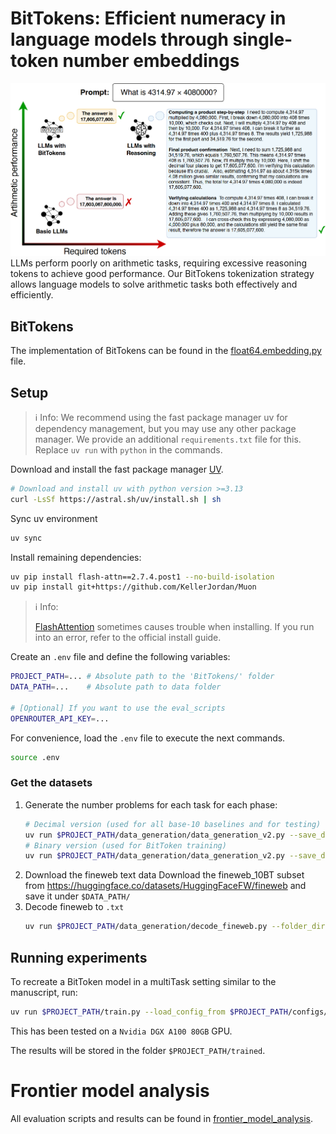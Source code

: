# BitTokens: Efficient numeracy in language models through single-token number embeddings

![Figure 1](/images/fig1.png)
LLMs perform poorly on arithmetic tasks, requiring excessive reasoning tokens to achieve good performance. Our BitTokens tokenization strategy allows language models to solve arithmetic tasks both effectively and efficiently.

## BitTokens
The implementation of BitTokens can be found in the [float64.embedding.py](networks/number_embedding_modules/float64_embedding.py) file.


## Setup
> ℹ️ Info:
> We recommend using the fast package manager uv for dependency management, but you may use any other package manager. We provide an additional `requirements.txt` file for this. Replace `uv run` with `python` in the commands.

Download and install the fast package manager [UV](https://docs.astral.sh/uv/#highlights). 
```sh
# Download and install uv with python version >=3.13
curl -LsSf https://astral.sh/uv/install.sh | sh
```
Sync uv environment
```sh
uv sync
```
Install remaining dependencies:
```sh
uv pip install flash-attn==2.7.4.post1 --no-build-isolation
uv pip install git+https://github.com/KellerJordan/Muon
```
> ℹ️ Info:
> 
> [FlashAttention](https://github.com/Dao-AILab/flash-attention?tab=readme-ov-file#installation-and-features) sometimes causes trouble when installing. If you run into an error, refer to the official install guide.


Create an `.env` file and define the following variables:
```sh
PROJECT_PATH=... # Absolute path to the 'BitTokens/' folder
DATA_PATH=...    # Absolute path to data folder

# [Optional] If you want to use the eval_scripts
OPENROUTER_API_KEY=...
```

For convenience, load the `.env` file to execute the next commands.
```sh
source .env
```

### Get the datasets
1. Generate the number problems for each task for each phase:
    ```sh
    # Decimal version (used for all base-10 baselines and for testing)
    uv run $PROJECT_PATH/data_generation/data_generation_v2.py --save_dir $DATA_PATH
    # Binary version (used for BitToken training)
    uv run $PROJECT_PATH/data_generation/data_generation_v2.py --save_dir $DATA_PATH --significant_digits_distribution binary_uniform
    ```
2. Download the fineweb text data
    Download the fineweb_10BT subset from https://huggingface.co/datasets/HuggingFaceFW/fineweb and save it under `$DATA_PATH/`
3. Decode fineweb to `.txt`
    ```sh
    uv run $PROJECT_PATH/data_generation/decode_fineweb.py --folder_dir $DATA_PATH/sample/10BT/ --save_path $DATA_PATH/
    ```


## Running experiments
To recreate a BitToken model in a multiTask setting similar to the manuscript, run:
```sh
uv run $PROJECT_PATH/train.py --load_config_from $PROJECT_PATH/configs/config_fe_multiTask.py --tqdm --verbose --deterministic --seed 999
```
This has been tested on a `Nvidia DGX A100 80GB` GPU.

The results will be stored in the folder `$PROJECT_PATH/trained`.

# Frontier model analysis
All evaluation scripts and results can be found in [frontier_model_analysis](frontier_model_analysis).
